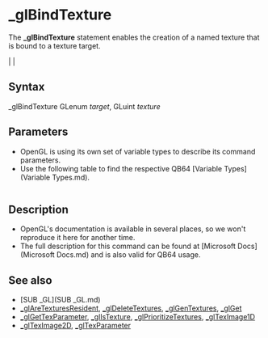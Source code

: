 # _glBindTexture

The **_glBindTexture** statement enables the creation of a named texture that is bound to a texture target.

  

|  |

## Syntax

_glBindTexture GLenum *target*, GLuint *texture*
  

## Parameters

* OpenGL is using its own set of variable types to describe its command parameters.
* Use the following table to find the respective QB64 [Variable Types](Variable Types.md).

```    Table 2: Relations between the OpenGL variable types vs. C/C++ and QB64.  ┌──────────────┬────────────────┬──────────────────────────────────────────┐  │    **OpenGL**    │     **C/C++**      │     **QB64**                                 │  ├──────────────┼────────────────┼──────────────────────────────────────────┤  │ GLenum       │ unsigned int   │ [_UNSIGNED](_UNSIGNED.md) [LONG](LONG.md)                           │  ├──────────────┼────────────────┼──────────────────────────────────────────┤  │ GLboolean    │ unsigned char  │ [_UNSIGNED](_UNSIGNED.md) [_BYTE](_BYTE.md)                          │  ├──────────────┼────────────────┼──────────────────────────────────────────┤  │ GLbitfield   │ unsigned int   │ [_UNSIGNED](_UNSIGNED.md) [LONG](LONG.md)                           │  ├──────────────┼────────────────┼──────────────────────────────────────────┤  │ GLbyte       │ signed char    │ [_BYTE](_BYTE.md)                                    │  ├──────────────┼────────────────┼──────────────────────────────────────────┤  │ GLshort      │ short          │ [INTEGER](INTEGER.md)                                  │  ├──────────────┼────────────────┼──────────────────────────────────────────┤  │ GLint        │ int            │ [LONG](LONG.md)                                     │  ├──────────────┼────────────────┼──────────────────────────────────────────┤  │ GLsizei      │ int            │ [LONG](LONG.md)                                     │  ├──────────────┼────────────────┼──────────────────────────────────────────┤  │ GLubyte      │ unsigned char  │ [_UNSIGNED](_UNSIGNED.md) [_BYTE](_BYTE.md)                          │  ├──────────────┼────────────────┼──────────────────────────────────────────┤  │ GLushort     │ unsigned short │ [_UNSIGNED](_UNSIGNED.md) [INTEGER](INTEGER.md)                        │  ├──────────────┼────────────────┼──────────────────────────────────────────┤  │ GLuint       │ unsigned int   │ [_UNSIGNED](_UNSIGNED.md) [LONG](LONG.md)                           │  ├──────────────┼────────────────┼──────────────────────────────────────────┤  │ GLfloat      │ float          │ [SINGLE](SINGLE.md)                                   │  ├──────────────┼────────────────┼──────────────────────────────────────────┤  │ GLclampf     │ float          │ [SINGLE](SINGLE.md)                                   │  ├──────────────┼────────────────┼──────────────────────────────────────────┤  │ GLdouble     │ double         │ [DOUBLE](DOUBLE.md)                                   │  ├──────────────┼────────────────┼──────────────────────────────────────────┤  │ GLclampd     │ double         │ [DOUBLE](DOUBLE.md)                                   │  ├──────────────┼────────────────┼──────────────────────────────────────────┤  │ GLvoid   **(1)** │ void           │ [_OFFSET](_OFFSET.md)(any fixed lenght string or [_BYTE](_BYTE.md) │  │              │                │         array element)                   │  └──────────────┴────────────────┴──────────────────────────────────────────┘  **Note:** If a parameter has an asterisk (*) in front, then it's a pointer to        the designated OpenGL variable type, rather than a value of that type.        Those must be passed using the [_OFFSET](_OFFSET.md)(...) notation.   **E.g.**  GLuint *anyParam is actually the offset of a [_UNSIGNED](_UNSIGNED.md) [LONG](LONG.md) (~&)        variable or array, which must be passed as [_OFFSET](_OFFSET.md)(anyVar~&) or        [_OFFSET](_OFFSET.md)(anyArr~&()) respectively.    **(1)**  This type is regularly only used for pointers (with asterisk (*)) to        any byte sized memory data, hence [_BYTE](_BYTE.md) or fixed length strings.  
```

  

## Description

* OpenGL's documentation is available in several places, so we won't reproduce it here for another time.
* The full description for this command can be found at [Microsoft Docs](Microsoft Docs.md) and is also valid for QB64 usage.

  

## See also

* [SUB _GL](SUB _GL.md)
* [_glAreTexturesResident](_glAreTexturesResident.md), [_glDeleteTextures](_glDeleteTextures.md), [_glGenTextures](_glGenTextures.md), [_glGet](_glGet.md)
* [_glGetTexParameter](_glGetTexParameter.md), [_glIsTexture](_glIsTexture.md), [_glPrioritizeTextures](_glPrioritizeTextures.md), [_glTexImage1D](_glTexImage1D.md)
* [_glTexImage2D](_glTexImage2D.md), [_glTexParameter](_glTexParameter.md)

  
